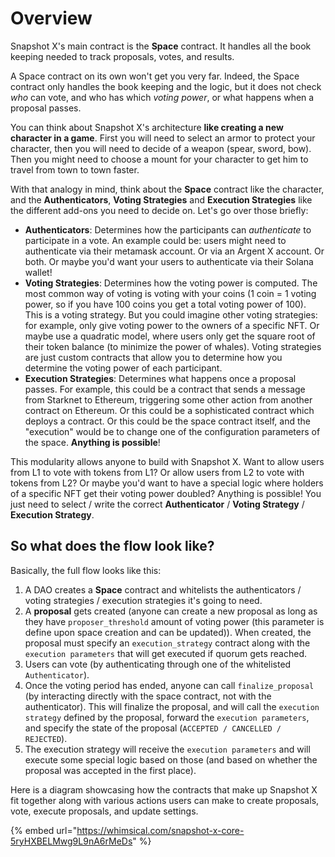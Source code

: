 # Overview

Snapshot X's main contract is the **Space** contract. It handles all the book keeping needed to track proposals, votes, and results. 

A Space contract on its own won't get you very far. Indeed, the Space contract only handles the book keeping and the logic, but it does not check *who* can vote, and who has which *voting power*, or what happens when a proposal passes.

You can think about Snapshot X's architecture **like creating a new character in a game**. First you will need to select an armor to protect your character, then you will need to decide of a weapon (spear, sword, bow). Then you might need to choose a mount for your character to get him to travel from town to town faster.

With that analogy in mind, think about the **Space** contract like the character, and the **Authenticators**, **Voting Strategies** and **Execution Strategies** like the different add-ons you need to decide on. Let's go over those briefly:

- **Authenticators**: Determines how the participants can *authenticate* to participate in a vote. An example could be: users might need to authenticate via their metamask account. Or via an Argent X account. Or both. Or maybe you'd want your users to authenticate via their Solana wallet!
- **Voting Strategies**: Determines how the voting power is computed. The most common way of voting is voting with your coins (1 coin = 1 voting power, so if you have 100 coins you get a total voting power of 100). This is a voting strategy. But you could imagine other voting strategies: for example, only give voting power to the owners of a specific NFT. Or maybe use a quadratic model, where users only get the square root of their token balance (to minimize the power of whales). Voting strategies are just custom contracts that allow you to determine how you determine the voting power of each participant.
- **Execution Strategies**: Determines what happens once a proposal passes. For example, this could be a contract that sends a message from Starknet to Ethereum, triggering some other action from another contract on Ethereum. Or this could be a sophisticated contract which deploys a contract. Or this could be the space contract itself, and the "execution" would be to change one of the configuration parameters of the space. **Anything is possible**!

This modularity allows anyone to build with Snapshot X. Want to allow users from L1 to vote with tokens from L1? Or allow users from L2 to vote with tokens from L2? Or maybe you'd want to have a special logic where holders of a specific NFT get their voting power doubled? Anything is possible! You just need to select / write the correct **Authenticator** / **Voting Strategy** / **Execution Strategy**.

## So what does the flow look like?

Basically, the full flow looks like this:
1) A DAO creates a **Space** contract and whitelists the authenticators / voting strategies / execution strategies it's going to need.
2) A **proposal** gets created (anyone can create a new proposal as long as they have `proposer_threshold` amount of voting power (this parameter is define upon space creation and can be updated)). When created, the proposal must specify an `execution_strategy` contract along with the `execution parameters` that will get executed if quorum gets reached.
3) Users can vote (by authenticating through one of the whitelisted `Authenticator`).
4) Once the voting period has ended, anyone can call `finalize_proposal` (by interacting directly with the space contract, not with the authenticator). This will finalize the proposal, and will call the `execution strategy` defined by the proposal, forward the `execution parameters`, and specify the state of the proposal (`ACCEPTED / CANCELLED / REJECTED`).
5) The execution strategy will receive the `execution parameters` and will execute some special logic based on those (and based on whether the proposal was accepted in the first place).

Here is a diagram showcasing how the contracts that make up Snapshot X fit together along with various actions users can make to create proposals, vote, execute proposals, and update settings.

{% embed url="https://whimsical.com/snapshot-x-core-5ryHXBELMwg9L9nA6rMeDs" %}
